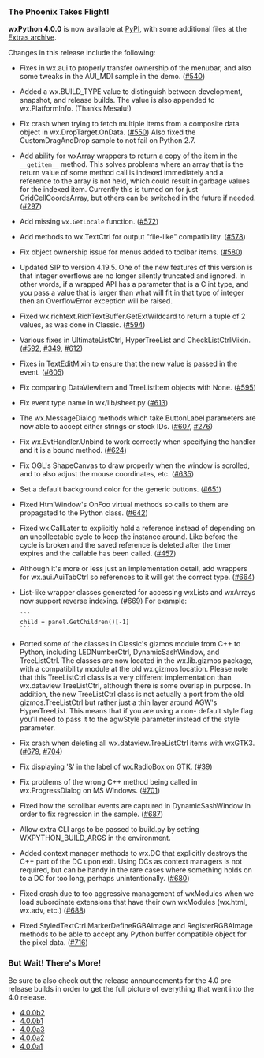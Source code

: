 <!--
.. title: wxPython 4.0.0 Released
.. slug: wxpython-4.0.0-release
.. date: 2018-01-31 17:39:14 UTC
.. tags: Development, Release, Phoenix
.. category: News
.. link: 
.. description: 
.. type: text
-->

### The Phoenix Takes Flight! 

**wxPython 4.0.0** is now available at 
[PyPI](https://pypi.python.org/pypi/wxPython/4.0.0), with some 
additional files at the 
[Extras archive](https://extras.wxPython.org/wxPython4/extras/).

Changes in this release include the following:

* Fixes in wx.aui to properly transfer ownership of the menubar, and also some
  tweaks in the AUI_MDI sample in the demo. 
  ([#540](https://github.com/wxWidgets/Phoenix/issues/540))

* Added a wx.BUILD_TYPE value to distinguish between development, snapshot,
  and release builds. The value is also appended to wx.PlatformInfo. (Thanks
  Mesalu!)

* Fix crash when trying to fetch multiple items from a composite data object
  in wx.DropTarget.OnData. ([#550](https://github.com/wxWidgets/Phoenix/issues/550)) 
  Also fixed the CustomDragAndDrop sample to not fail on Python 2.7.

* Add ability for wxArray wrappers to return a copy of the item in the
  ``__getitem__`` method. This solves problems where an array that is the
  return value of some method call is indexed immediately and a reference to
  the array is not held, which could result in garbage values for the indexed
  item. Currently this is turned on for just GridCellCoordsArray, but others
  can be switched in the future if needed. 
  ([#297](https://github.com/wxWidgets/Phoenix/issues/297))

* Add missing ``wx.GetLocale`` function. 
  ([#572](https://github.com/wxWidgets/Phoenix/issues/572))

* Add methods to wx.TextCtrl for output "file-like" compatibility. 
  ([#578](https://github.com/wxWidgets/Phoenix/issues/578))

* Fix object ownership issue for menus added to toolbar items. 
  ([#580](https://github.com/wxWidgets/Phoenix/issues/580))

* Updated SIP to version 4.19.5. One of the new features of this version is
  that integer overflows are no longer silently truncated and ignored. In
  other words, if a wrapped API has a parameter that is a C int type, and you
  pass a value that is larger than what will fit in that type of integer then
  an OverflowError exception will be raised.

* Fixed wx.richtext.RichTextBuffer.GetExtWildcard to return a tuple of 2
  values, as was done in Classic. 
  ([#594](https://github.com/wxWidgets/Phoenix/issues/594))

* Various fixes in UltimateListCtrl, HyperTreeList and CheckListCtrlMixin.
  ([#592](https://github.com/wxWidgets/Phoenix/issues/592), 
  [#349](https://github.com/wxWidgets/Phoenix/issues/349), 
  [#612](https://github.com/wxWidgets/Phoenix/issues/612))

* Fixes in TextEditMixin to ensure that the new value is passed in the
  event. ([#605](https://github.com/wxWidgets/Phoenix/issues/605))

* Fix comparing DataViewItem and TreeListItem objects with None. 
  ([#595](https://github.com/wxWidgets/Phoenix/issues/595))

* Fix event type name in wx/lib/sheet.py 
  ([#613](https://github.com/wxWidgets/Phoenix/issues/613))

* The wx.MessageDialog methods which take ButtonLabel parameters are now able
  to accept either strings or stock IDs. 
  ([#607](https://github.com/wxWidgets/Phoenix/issues/607), 
  [#276](https://github.com/wxWidgets/Phoenix/issues/276))

* Fix wx.EvtHandler.Unbind to work correctly when specifying the handler and
  it is a bound method. 
  ([#624](https://github.com/wxWidgets/Phoenix/issues/624))

* Fix OGL's ShapeCanvas to draw properly when the window is scrolled, and
  to also adjust the mouse coordinates, etc. 
  ([#635](https://github.com/wxWidgets/Phoenix/issues/635))

* Set a default background color for the generic buttons. 
  ([#651](https://github.com/wxWidgets/Phoenix/issues/651))

* Fixed HtmlWindow's OnFoo virtual methods so calls to them are propagated to
  the Python class. 
  ([#642](https://github.com/wxWidgets/Phoenix/issues/642))

* Fixed wx.CallLater to explicitly hold a reference instead of depending on an
  uncollectable cycle to keep the instance around. Like before the cycle is
  broken and the saved reference is deleted after the timer expires and the
  callable has been called. 
  ([#457](https://github.com/wxWidgets/Phoenix/issues/457))

* Although it's more or less just an implementation detail, add wrappers for
  wx.aui.AuiTabCtrl so references to it will get the correct type. 
  ([#664](https://github.com/wxWidgets/Phoenix/issues/664))

* List-like wrapper classes generated for accessing wxLists and wxArrays now
  support reverse indexing. 
  ([#669](https://github.com/wxWidgets/Phoenix/issues/669)) For example:

      ```
      child = panel.GetChildren()[-1]
      ```


* Ported some of the classes in Classic's gizmos module from C++ to Python,
  including LEDNumberCtrl, DynamicSashWindow, and TreeListCtrl. The classes
  are now located in the wx.lib.gizmos package, with a compatibility module at
  the old wx.gizmos location. Please note that this TreeListCtrl class is a
  very different implementation than wx.dataview.TreeListCtrl, although there
  is some overlap in purpose. In addition, the new TreeListCtrl class is not
  actually a port from the old gizmos.TreeListCtrl but rather just a thin
  layer around AGW's HyperTreeList. This means that if you are using a non-
  default style flag you'll need to pass it to the agwStyle parameter instead
  of the style parameter.

* Fix crash when deleting all wx.dataview.TreeListCtrl items with wxGTK3.
  ([#679](https://github.com/wxWidgets/Phoenix/issues/679), 
  [#704](https://github.com/wxWidgets/Phoenix/issues/704))

* Fix displaying '&' in the label of wx.RadioBox on GTK. 
  ([#39](https://github.com/wxWidgets/Phoenix/issues/39))

* Fix problems of the wrong C++ method being called in wx.ProgressDialog on MS
  Windows. 
  ([#701](https://github.com/wxWidgets/Phoenix/issues/701))

* Fixed how the scrollbar events are captured in DynamicSashWindow in order to
  fix regression in the sample. 
  ([#687](https://github.com/wxWidgets/Phoenix/issues/687))

* Allow extra CLI args to be passed to build.py by setting WXPYTHON_BUILD_ARGS
  in the environment.

* Added context manager methods to wx.DC that explicitly destroys the C++
  part of the DC upon exit. Using DCs as context managers is not required, but
  can be handy in the rare cases where something holds on to a DC for too
  long, perhaps unintentionally. 
  ([#680](https://github.com/wxWidgets/Phoenix/issues/680))

* Fixed crash due to too aggressive management of wxModules when we load
  subordinate extensions that have their own wxModules (wx.html, wx.adv, etc.)
  ([#688](https://github.com/wxWidgets/Phoenix/issues/688))

* Fixed StyledTextCtrl.MarkerDefineRGBAImage and RegisterRGBAImage methods to
  be able to accept any Python buffer compatible object for the pixel data. 
  ([#716](https://github.com/wxWidgets/Phoenix/issues/716))

### But Wait! There's More!

Be sure to also check out the release announcements for the 4.0 pre-release
builds in order to get the full picture of everything that went into the 4.0
release.

* [4.0.0b2](link://slug/wxpython-4.0.0b2-release)
* [4.0.0b1](link://slug/wxpython-4.0.0b1-release)
* [4.0.0a3](link://slug/wxpython-4.0.0a3-release)
* [4.0.0a2](link://slug/wxpython-4.0.0a2-release)
* [4.0.0a1](link://slug/wxpython-4.0.0a1-release)

